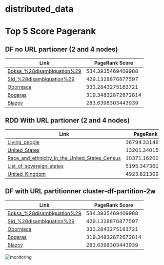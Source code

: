 # distributed_data

# Top 5 Score Pagerank 


## DF no URL partioner (2 and 4 nodes)

| Link                                                                                       | PageRank Score     |
|--------------------------------------------------------------------------------------------|--------------------|
| [Boksa_%28disambiguation%29](http://dbpedia.org/resource/Boksa_%28disambiguation%29)       | 534.3935469409988  |
| [Sid_%28disambiguation%29](http://dbpedia.org/resource/Sid_%28disambiguation%29)           | 429.1328876877597  |
| [Obornjaca](http://dbpedia.org/resource/Obornjaca)                                         | 333.2843275163721  |
| [Bogaras](http://dbpedia.org/resource/Bogaras)                                             | 319.34832872672814 |
| [Blazov](http://dbpedia.org/resource/Blazov)                                               | 283.6398303443939  |


## RDD With URL partioner (2 and 4 nodes)

| Link                                                                                                      | PageRank Score       |
|-----------------------------------------------------------------------------------------------------------|----------------------|
| [Living_people](http://dbpedia.org/resource/Living_people)                                                | 36794.33146754514    |
| [United_States](http://dbpedia.org/resource/United_States)                                                | 13201.340151981216   |
| [Race_and_ethnicity_in_the_United_States_Census](http://dbpedia.org/resource/Race_and_ethnicity_in_the_United_States_Census) | 10371.162005541357   |
| [List_of_sovereign_states](http://dbpedia.org/resource/List_of_sovereign_states)                          | 5195.347361862181    |
| [United_Kingdom](http://dbpedia.org/resource/United_Kingdom)                                              | 4923.82130931521     |

## DF with URL partitionner cluster-df-partition-2w

| Link                                                                                                   | PageRank Score    |
|--------------------------------------------------------------------------------------------------------|-------------------|  
| [Boksa_%28disambiguation%29](http://dbpedia.org/resource/Boksa_%28disambiguation%29)                   | 534.3935469409988 |
| [Sid_%28disambiguation%29](http://dbpedia.org/resource/Sid_%28disambiguation%29)                       | 429.1328876877597 |
| [Obornjaca](http://dbpedia.org/resource/Obornjaca)                                                     | 333.2843275163721 |
| [Bogaras](http://dbpedia.org/resource/Bogaras)                                                         | 319.34832872672814 |
| [Blazov](http://dbpedia.org/resource/Blazov)                                                           | 283.6398303443939 |


![monitoring](https://github.com/user-attachments/assets/0b3d855b-4d8d-447f-b445-4899350dbc5c)
